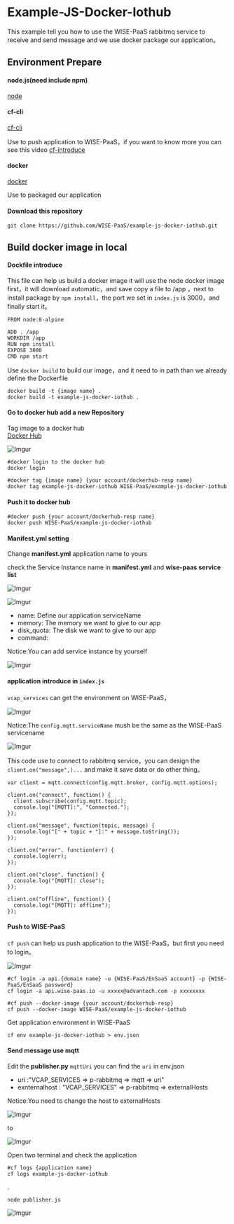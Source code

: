 # Example-JS-Docker-Iothub

This example tell you how to use the WISE-PaaS rabbitmq service to receive and send message and we use docker package our application。

## Environment Prepare

#### node.js(need include npm)

[node](https://nodejs.org/en/)

#### cf-cli

[cf-cli](https://docs.cloudfoundry.org/cf-cli/install-go-cli.html)

Use to push application to WISE-PaaS，if you want to know more you can see this video
[cf-introduce](https://advantech.wistia.com/medias/ll0ov3ce9e)

#### docker

[docker](https://www.docker.com/)

Use to packaged our application

#### Download this repository

    git clone https://github.com/WISE-PaaS/example-js-docker-iothub.git

## Build docker image in local

#### Dockfile introduce

This file can help us build a docker image
it will use the node docker image first，it will download automatic，and save copy a file to /app ，next to install package by `npm install`，the port we set in `index.js` is 3000，and finally start it。

```
FROM node:8-alpine

ADD . /app
WORKDIR /app
RUN npm install
EXPOSE 3000
CMD npm start
```

Use `docker build` to build our image，and it need to in path than we already define the Dockerfile

    docker build -t {image name} .
    docker build -t example-js-docker-iothub .

#### Go to docker hub add a new **Repository**

Tag image to a docker hub  
[Docker Hub](https://hub.docker.com/)

![Imgur](https://i.imgur.com/SxiLcOH.png)

    #docker login to the docker hub
    docker login

    #docker tag {image name} {your account/dockerhub-resp name}
    docker tag example-js-docker-iothub WISE-PaaS/example-js-docker-iothub

#### Push it to docker hub

    #docker push {your account/dockerhub-resp name}
    docker push WISE-PaaS/example-js-docker-iothub

#### Manifest.yml setting

Change **manifest.yml** application name to yours

check the Service Instance name in **manifest.yml** and **wise-paas service list**

![Imgur](https://i.imgur.com/rqZ6XL0.png)

![Imgur](https://i.imgur.com/S2rX4uI.png)

- name: Define our application serviceName
- memory: The memory we want to give to our app
- disk_quota: The disk we want to give to our app
- command:

Notice:You can add service instance by yourself

![Imgur](https://i.imgur.com/ajqSsn1.png)

#### application introduce in `index.js`

`vcap_services` can get the environment on WISE-PaaS，

![Imgur](https://i.imgur.com/PYzkbLd.png)

Notice:The `config.mqtt.serviceName` mush be the same as the WISE-PaaS servicename

![Imgur](https://i.imgur.com/6777rmg.png)

This code use to connect to rabbitmq service，you can design the `client.on("message",)...`
and make it save data or do other thing。

```
var client = mqtt.connect(config.mqtt.broker, config.mqtt.options);

client.on("connect", function() {
  client.subscribe(config.mqtt.topic);
  console.log("[MQTT]:", "Connected.");
});

client.on("message", function(topic, message) {
  console.log("[" + topic + "]:" + message.toString());
});

client.on("error", function(err) {
  console.log(err);
});

client.on("close", function() {
  console.log("[MQTT]: close");
});

client.on("offline", function() {
  console.log("[MQTT]: offline");
});

```

#### Push to WISE-PaaS

`cf push` can help us push application to the WISE-PaaS，but first you need to login。

![Imgur](https://i.imgur.com/JNJmxFy.png)

    #cf login -a api.{domain name} -u {WISE-PaaS/EnSaaS account} -p {WISE-PaaS/EnSaaS password}
    cf login -a api.wise-paas.io -u xxxxx@advantech.com -p xxxxxxxx

    #cf push --docker-image {your account/dockerhub-resp}
    cf push --docker-image WISE-PaaS/example-js-docker-iothub

Get application environment in WISE-PaaS

    cf env example-js-docker-iothub > env.json

#### Send message use mqtt

Edit the **publisher.py** `mqttUri` you can find the `uri` in env.json

- uri :"VCAP_SERVICES => p-rabbitmq => mqtt => uri"
- exnternalhost : "VCAP_SERVICES" => p-rabbitmq => externalHosts

Notice:You need to change the host to externalHosts

![Imgur](https://i.imgur.com/xErDczu.png)

to

![Imgur](https://i.imgur.com/YsSUgaz.png)

Open two terminal and check the application

    #cf logs {application name}
    cf logs example-js-docker-iothub

.

    node publisher.js

![Imgur](https://i.imgur.com/7TVqrC1.png)
